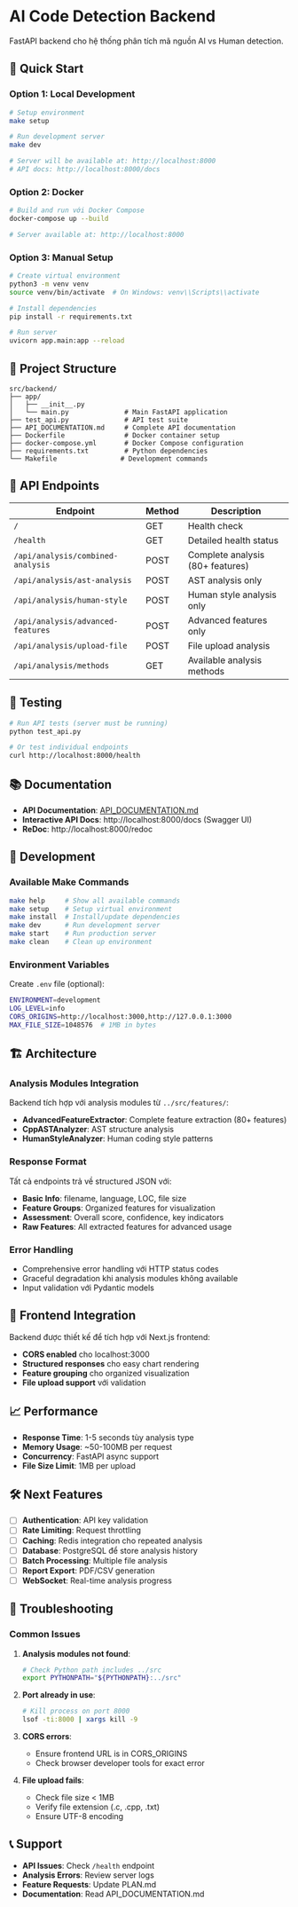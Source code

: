 # AI Code Detection Backend

FastAPI backend cho hệ thống phân tích mã nguồn AI vs Human detection.

## 🚀 Quick Start

### Option 1: Local Development

```bash
# Setup environment
make setup

# Run development server
make dev

# Server will be available at: http://localhost:8000
# API docs: http://localhost:8000/docs
```

### Option 2: Docker

```bash
# Build and run với Docker Compose
docker-compose up --build

# Server available at: http://localhost:8000
```

### Option 3: Manual Setup

```bash
# Create virtual environment
python3 -m venv venv
source venv/bin/activate  # On Windows: venv\\Scripts\\activate

# Install dependencies
pip install -r requirements.txt

# Run server
uvicorn app.main:app --reload
```

## 📁 Project Structure

```
src/backend/
├── app/
│   ├── __init__.py
│   └── main.py              # Main FastAPI application
├── test_api.py              # API test suite
├── API_DOCUMENTATION.md     # Complete API documentation
├── Dockerfile               # Docker container setup
├── docker-compose.yml       # Docker Compose configuration
├── requirements.txt         # Python dependencies
└── Makefile                # Development commands
```

## 🔌 API Endpoints

| Endpoint | Method | Description |
|----------|--------|-------------|
| `/` | GET | Health check |
| `/health` | GET | Detailed health status |
| `/api/analysis/combined-analysis` | POST | Complete analysis (80+ features) |
| `/api/analysis/ast-analysis` | POST | AST analysis only |
| `/api/analysis/human-style` | POST | Human style analysis only |
| `/api/analysis/advanced-features` | POST | Advanced features only |
| `/api/analysis/upload-file` | POST | File upload analysis |
| `/api/analysis/methods` | GET | Available analysis methods |

## 🧪 Testing

```bash
# Run API tests (server must be running)
python test_api.py

# Or test individual endpoints
curl http://localhost:8000/health
```

## 📚 Documentation

- **API Documentation**: [API_DOCUMENTATION.md](./API_DOCUMENTATION.md)
- **Interactive API Docs**: http://localhost:8000/docs (Swagger UI)
- **ReDoc**: http://localhost:8000/redoc

## 🔧 Development

### Available Make Commands

```bash
make help     # Show all available commands
make setup    # Setup virtual environment
make install  # Install/update dependencies  
make dev      # Run development server
make start    # Run production server
make clean    # Clean up environment
```

### Environment Variables

Create `.env` file (optional):

```bash
ENVIRONMENT=development
LOG_LEVEL=info
CORS_ORIGINS=http://localhost:3000,http://127.0.0.1:3000
MAX_FILE_SIZE=1048576  # 1MB in bytes
```

## 🏗️ Architecture

### Analysis Modules Integration

Backend tích hợp với analysis modules từ `../src/features/`:

- **AdvancedFeatureExtractor**: Complete feature extraction (80+ features)
- **CppASTAnalyzer**: AST structure analysis
- **HumanStyleAnalyzer**: Human coding style patterns

### Response Format

Tất cả endpoints trả về structured JSON với:

- **Basic Info**: filename, language, LOC, file size
- **Feature Groups**: Organized features for visualization
- **Assessment**: Overall score, confidence, key indicators
- **Raw Features**: All extracted features for advanced usage

### Error Handling

- Comprehensive error handling với HTTP status codes
- Graceful degradation khi analysis modules không available
- Input validation với Pydantic models

## 🔄 Frontend Integration

Backend được thiết kế để tích hợp với Next.js frontend:

- **CORS enabled** cho localhost:3000
- **Structured responses** cho easy chart rendering
- **Feature grouping** cho organized visualization
- **File upload support** với validation

## 📈 Performance

- **Response Time**: 1-5 seconds tùy analysis type
- **Memory Usage**: ~50-100MB per request
- **Concurrency**: FastAPI async support
- **File Size Limit**: 1MB per upload

## 🛠️ Next Features

- [ ] **Authentication**: API key validation
- [ ] **Rate Limiting**: Request throttling
- [ ] **Caching**: Redis integration cho repeated analysis
- [ ] **Database**: PostgreSQL để store analysis history
- [ ] **Batch Processing**: Multiple file analysis
- [ ] **Report Export**: PDF/CSV generation
- [ ] **WebSocket**: Real-time analysis progress

## 🐛 Troubleshooting

### Common Issues

1. **Analysis modules not found**:
   ```bash
   # Check Python path includes ../src
   export PYTHONPATH="${PYTHONPATH}:../src"
   ```

2. **Port already in use**:
   ```bash
   # Kill process on port 8000
   lsof -ti:8000 | xargs kill -9
   ```

3. **CORS errors**:
   - Ensure frontend URL is in CORS_ORIGINS
   - Check browser developer tools for exact error

4. **File upload fails**:
   - Check file size < 1MB
   - Verify file extension (.c, .cpp, .txt)
   - Ensure UTF-8 encoding

## 📞 Support

- **API Issues**: Check `/health` endpoint
- **Analysis Errors**: Review server logs
- **Feature Requests**: Update PLAN.md
- **Documentation**: Read API_DOCUMENTATION.md